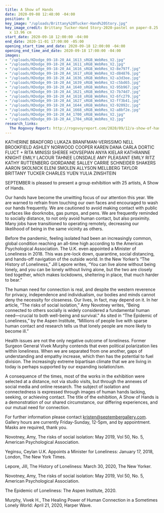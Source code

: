 ```yaml
---
title: A Show of Hands
date: 2020-09-08 12:48:00 -04:00
position: 0
key_image: "/uploads/Brittany%20Tucker-Hand%20Story.jpg"
key_image_credit: Brittany Tucker-Hand Story-2020-pastel on paper-8.25 x 5.5 inches-20.96
  x 13.96 cm
start_date: 2020-09-18 12:00:00 -04:00
end_date: 2020-11-01 17:00:00 -05:00
opening_start_time_and_date: 2020-09-18 12:00:00 -04:00
opening_end_time_and_date: 2020-09-18 17:00:00 -04:00
images:
- "/uploads/KDodge_09-18-20_A4_1613_sRGB_WebRes_V2.jpg"
- "/uploads/KDodge_09-18-20_A4_1611_sRGB_WebRes_V2.jpg"
- "/uploads/KDodge_09-18-20_A4_1616_sRGB_WebRes_V2-8e797f.jpg"
- "/uploads/KDodge_09-18-20_A4_1617_sRGB_WebRes_V2-d84876.jpg"
- "/uploads/KDodge_09-18-20_A4_1636_sRGB_WebRes_V2-a3d3ee.jpg"
- "/uploads/KDodge_09-18-20_A4_1639_sRGB_WebRes_V2-c5bd65.jpg"
- "/uploads/KDodge_09-18-20_A4_1640_sRGB_WebRes_V2-95b967.jpg"
- "/uploads/KDodge_09-18-20_A4_1621_sRGB_WebRes_V2-7b74d7.jpg"
- "/uploads/KDodge_09-18-20_A4_1618_sRGB_WebRes_V2-6fc279.jpg"
- "/uploads/KDodge_09-18-20_A4_1627_sRGB_WebRes_V2-ff3b41.jpg"
- "/uploads/KDodge_09-18-20_A4_1644_sRGB_WebRes_V2-92092c.jpg"
- "/uploads/KDodge_09-18-20_A4_1668_sRGB_WebRes_V2-a8bf2e.jpg"
- "/uploads/KDodge_09-18-20_A4_1700_sRGB_WebRes_V2.jpg"
- "/uploads/KDodge_09-18-20_A4_1704_sRGB_WebRes_V2.jpg"
research_links:
  The Rogovoy Report: http://rogovoyreport.com/2020/09/12/a-show-of-hands-exhibit-at-september-gallery/
---
```


KATHERINE BRADFORD 
LUKAZA BRANFMAN-VERISSIMO 
NELL BROOKFIELD
ASHLEY NORWOOD COOPER 
KAREN DANA
CARLA DORTIC
FLUCT + RITA MINISSI
SHEREE HOVSEPIAN
ANYA KIELAR
KATHRANNE KNIGHT
EMILY LACOUR
TAHNEE LONSDALE
AMY PLEASANT
EMILY RITZ
KATHY RUTTENBERG 
GIORDANNE SALLEY
CARRIE SCHNEIDER
SHAKERS
AARON SKOLNICK
ELENI SMOLEN
ALLYSON MELLBERG TAYLOR 
BRITTANY TUCKER
CHARLES YUEN
YULIA ZINSHTEIN

SEPTEMBER is pleased to present a group exhibition with 25 artists, A Show of Hands. 

Our hands have become the unwitting focus of our attention this year. We are warned to refrain from touching our own faces and encouraged to wash our hands frequently. We are cautioned to avoid making contact with public surfaces like doorknobs, gas pumps, and pens. We are frequently reminded to socially distance, to not only avoid human contact, but also proximity. Many jobs have transitioned to operating remotely, decreasing our likelihood of being in the same vicinity as others.

Before the pandemic, feeling isolated had been an increasingly common, global condition reaching an all-time high according to the American Psychological Association.  The U.K. even appointed a Minister of Loneliness in 2018.  This was pre-lock down, quarantine, social distancing, and hands-off navigation of the outside world. In the New Yorker’s “The History of Loneliness,” Jill Lepore writes, “You can live alone without being lonely, and you can be lonely without living alone, but the two are closely tied together, which makes lockdowns, sheltering in place, that much harder to bear.” 

The human need for connection is real, and despite the western reverence for privacy, independence and individualism, our bodies and minds cannot deny the necessity for closeness. Our lives, in fact, may depend on it. In her article, “The risks of social isolation,” Amy Novotney writes, “Being connected to others socially is widely considered a fundamental human need—crucial to both well-being and survival."  As sited in “The Epidemic of Loneliness,” by the Aspen Institute, “Millions of people live with sparse human contact and research tells us that lonely people are more likely to become ill.” 

Health issues are not the only negative outcome of loneliness. Former Surgeon General Vivek Murphy contends that even political polarization lies within loneliness.  When we are separated from one another, gaps of understanding and empathy increase, which then has the potential to fuel division. The increasingly extreme bipartisan climate that we are living in today is perhaps supported by our expanding isolation/ism. 

A consequence of the times, most of the works in the exhibition were selected at a distance, not via studio visits, but through the annexes of social media and online research. The subject of isolation and connectedness is expressed through images of human hands lacking, seeking, or achieving contact. The title of the exhibition, A Show of Hands is a demonstration of our shared circumstance, our differing experiences, and our mutual need for connection. 

For further information please contact kristen@septembergallery.com. Gallery hours are currently Friday-Sunday, 12-5pm, and by appointment. Masks are required, thank you.

  Novotney, Amy, The risks of social isolation: May 2019, Vol 50, No. 5, American Psychological Association.

  Yeginsu, Ceylan U.K. Appoints a Minister for Loneliness: January 17, 2018, London, The New York Times.

  Lepore, Jill, The History of Loneliness: March 30, 2020, The New Yorker.

  Novotney, Amy, The risks of social isolation: May 2019, Vol 50, No. 5, American Psychological Association.

  The Epidemic of Loneliness: The Aspen Institute, 2020.

  Murphy, Vivek H., The Healing Power of Human Connection in a Sometimes Lonely World: April 21, 2020, Harper Wave.

